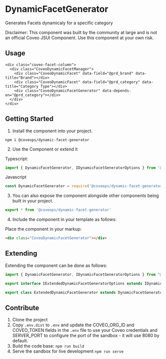 # DynamicFacetGenerator

Generates Facets dynamicaly for a specific category

Disclaimer: This component was built by the community at large and is not an official Coveo JSUI Component. Use this component at your own risk.

## Usage

```
<div class="coveo-facet-column">
  <div class="CoveoDynamicFacetManager">
    <div class="CoveoDynamicFacet" data-field="@prd_brand" data-title="Brand"></div>
    <div class="CoveoDynamicFacet" data-field="@prd_category" data-title="Category Type"></div>
    <div class="CoveoDynamicFacetGenerator" data-depends-on="@prd_category"></div>
  </div>
</div>
```

## Getting Started

1. Install the component into your project.

```
npm i @coveops/dynamic-facet-generator
```

2. Use the Component or extend it

Typescript:

```javascript
import { DynamicFacetGenerator, IDynamicFacetGeneratorOptions } from '@coveops/dynamic-facet-generator';
```

Javascript

```javascript
const DynamicFacetGenerator = require('@coveops/dynamic-facet-generator').DynamicFacetGenerator;
```

3. You can also expose the component alongside other components being built in your project.

```javascript
export * from '@coveops/dynamic-facet-generator'
```

4. Include the component in your template as follows:

Place the component in your markup:

```html
<div class="CoveoDynamicFacetGenerator"></div>
```

## Extending

Extending the component can be done as follows:

```javascript
import { DynamicFacetGenerator, IDynamicFacetGeneratorOptions } from "@coveops/dynamic-facet-generator";

export interface IExtendedDynamicFacetGeneratorOptions extends IDynamicFacetGeneratorOptions {}

export class ExtendedDynamicFacetGenerator extends DynamicFacetGenerator {}
```

## Contribute

1. Clone the project
2. Copy `.env.dist` to `.env` and update the COVEO_ORG_ID and COVEO_TOKEN fields in the `.env` file to use your Coveo credentials and SERVER_PORT to configure the port of the sandbox - it will use 8080 by default.
3. Build the code base: `npm run build`
4. Serve the sandbox for live development `npm run serve`
